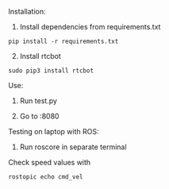 Installation:

1. Install dependencies from requirements.txt
```
pip install -r requirements.txt
```
2. Install rtcbot
```
sudo pip3 install rtcbot
```

Use:

1. Run test.py

2. Go to <ip address>:8080


Testing on laptop with ROS:

1. Run roscore in separate terminal

Check speed values with
```
rostopic echo cmd_vel
```